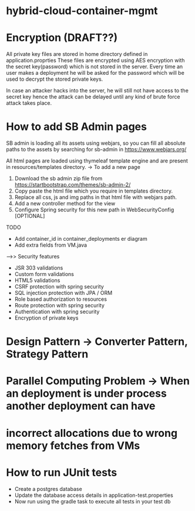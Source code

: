 hybrid-cloud-container-mgmt
==

# Encryption (DRAFT??)

All private key files are stored in home directory defined in application.proprties
These files are encrypted using AES encryption with the secret key(password) which is not
stored in the server. Every time an user makes a deployment he will be asked for the password
which will be used to decrypt the stored private keys.

In case an attacker hacks into the server, he will still not have access to the secret key hence
the attack can be delayed until any kind of brute force attack takes place.

# How to add SB Admin pages

SB admin is loading all its assets using webjars, so you can fill all absolute paths to the assets by searching
for sb-admin in https://www.webjars.org/

All html pages are loaded using thymeleaf template engine and are present in resources/templates directory.
 -> To add a new page
 1. Download the sb admin zip file from https://startbootstrap.com/themes/sb-admin-2/
 2. Copy paste the html file which you require in templates directory. 
 3. Replace all css, js and img paths in that html file with webjars path.
 4. Add a new controller method for the view
 5. Configure Spring security for this new path in WebSecurityConfig [OPTIONAL]

TODO

 - Add container_id in container_deployments er diagram
 - Add extra fields from VM.java
 
 
 -->> Security features
 
  - JSR 303 validations
  - Custom form validations
  - HTML5 validations
  - CSRF protection with spring security
  - SQL injection protection with JPA / ORM
  - Role based authorization to resources
  - Route protection with spring security
  - Authentication with spring security
  - Encryption of private keys
 
 

 
 # Design Pattern -> Converter Pattern, Strategy Pattern
 
 
 # Parallel Computing Problem -> When an deployment is under process another deployment can have
 #  incorrect allocations due to wrong memory fetches from VMs
 
 
 # How to run JUnit tests
 
  - Create a postgres database
  - Update the database access details in application-test.properties
  - Now run using the gradle task to execute all tests in your test db